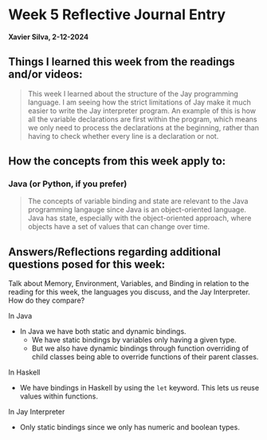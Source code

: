 # Week 5 Reflective Journal Entry

**Xavier Silva, 2-12-2024**

## Things I learned this week from the readings and/or videos:

 > This week I learned about the structure of the Jay programming language.
  I am seeing how the strict limitations of Jay make it much easier to write the Jay interpreter program.
  An example of this is how all the variable declarations are first within the program, which means we only need to process the declarations at the beginning, rather than having to check whether every line is a declaration or not.


## How the concepts from this week apply to:
 ### Java (or Python, if you prefer)

 > The concepts of variable binding and state are relevant to the Java programming langauge since Java is an object-oriented language.
  Java has state, especially with the object-oriented approach, where objects have a set of values that can change over time.


## Answers/Reflections regarding additional questions posed for this week:
Talk about Memory, Environment, Variables, and Binding in relation to the reading for this week, the languages you discuss, and the Jay Interpreter. How do they compare?


In Java
- In Java we have both static and dynamic bindings.
  - We have static bindings by variables only having a given type.
  - But we also have dynamic bindings through function overriding of child classes being able to override functions of their parent classes.

In Haskell
- We have bindings in Haskell by using the `let` keyword. This lets us reuse values within functions.

In Jay Interpreter
- Only static bindings since we only has numeric and boolean types.